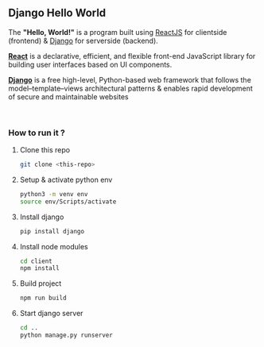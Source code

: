 ## Django Hello World

The **"Hello, World!"** is a program built using [ReactJS](https://reactjs.org/) for clientside (frontend) & [Django](https://www.djangoproject.com/) for serverside (backend).

**[React](https://reactjs.org/)** is a declarative, efficient, and flexible front-end JavaScript library for building user interfaces based on UI components.

**[Django](https://www.djangoproject.com/)** is a free high-level, Python-based web framework that follows the model–template–views architectural patterns & enables rapid development of secure and maintainable websites

<br />

### How to run it ?

1. Clone this repo
   ```bash
   git clone <this-repo>
   ```
2. Setup & activate python env
   ```bash
   python3 -m venv env
   source env/Scripts/activate
   ```
3. Install django
   ```bash
   pip install django
   ```
4. Install node modules
   ```bash
   cd client
   npm install
   ```
5. Build project
   ```bash
   npm run build
   ```
6. Start django server
   ```bash
   cd ..
   python manage.py runserver
   ```
